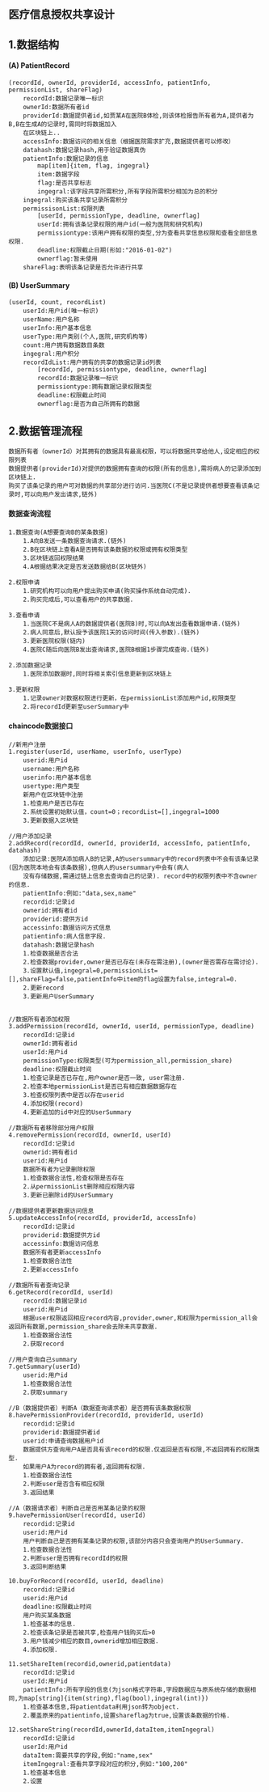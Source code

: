 ## 医疗信息授权共享设计

##  1.数据结构
#### (A) PatientRecord

    (recordId, ownerId, providerId, accessInfo, patientInfo, permissionList, shareFlag)
        recordId:数据记录唯一标识
        ownerId:数据所有者id
        providerId:数据提供者id,如贾某A在医院B体检,则该体检报告所有者为A,提供者为B,B在生成A的记录时,需同时将数据加入
        在区块链上..
        accessInfo:数据访问的相关信息（根据医院需求扩充,数据提供者可以修改）
        datahash:数据记录hash,用于验证数据真伪
        patientInfo:数据记录的信息
            map[item]{item, flag, ingegral}
            item:数据字段
            flag:是否共享标志
            ingegral:该字段共享所需积分,所有字段所需积分相加为总的积分
        ingegral:购买该条共享记录所需积分
        permissisonList:权限列表
            [userId, permissionType, deadline, ownerflag]
            userId:拥有该条记录权限的用户id(一般为医院和研究机构)
            permissiontype:该用户拥有权限的类型,分为查看共享信息权限和查看全部信息权限.
            deadline:权限截止日期(形如:"2016-01-02")
            ownerflag:暂未使用
        shareFlag:表明该条记录是否允许进行共享


#### (B) UserSummary
    (userId, count, recordList)
        userId:用户id(唯一标识)
        userName:用户名称
        userInfo:用户基本信息
        userType:用户类别(个人,医院,研究机构等)
        count:用户拥有数据数目条数
        ingegral:用户积分
        recordIdList:用户拥有的共享的数据记录id列表
            [recordId, permissiontype, deadline, ownerflag]
            recordId:数据记录唯一标识
            permissiontype:拥有数据记录权限类型
            deadline:权限截止时间
            ownerflag:是否为自己所拥有的数据

##  2.数据管理流程
    数据所有者（ownerId）对其拥有的数据具有最高权限，可以将数据共享给他人,设定相应的权限列表
    数据提供者(providerId)对提供的数据拥有查询的权限(所有的信息),需将病人的记录添加到区块链上.
    购买了该条记录的用户可对数据的共享部分进行访问.当医院C(不是记录提供者想要查看该条记录时,可以向用户发出请求,链外)

####    数据查询流程

    1.数据查询(A想要查询B的某条数据)
        1.A向B发送一条数据查询请求.(链外)
        2.B在区块链上查看A是否拥有该条数据的权限或拥有权限类型
        3.区块链返回权限结果
        4.A根据结果决定是否发送数据给B(区块链外)

    2.权限申请
        1.研究机构可以向用户提出购买申请(购买操作系统自动完成).
        2.购买完成后,可以查看用户的共享数据.

    3.查看申请
        1.当医院C不是病人A的数据提供者(医院B)时,可以向A发出查看数据申请.(链外)
        2.病人同意后,默认授予该医院1天的访问时间(传入参数).(链外)
        3.更新医院权限(链内)
        4.医院C随后向医院B发出查询请求,医院B根据1步骤完成查询.(链外)

    2.添加数据记录
        1.医院添加数据时,同时将相关索引信息更新到区块链上

    3.更新权限
        1.记录owner对数据权限进行更新，在permissionList添加用户id,权限类型
        2.将recordId更新至userSummary中

####    chaincode数据接口

    //新用户注册
    1.register(userId, userName, userInfo, userType)
        userid:用户id
        username:用户名称
        userinfo:用户基本信息
        usertype:用户类型
        新用户在区块链中注册
        1.检查用户是否已存在
        2.系统设置初始默认值，count=0；recordList=[],ingegral=1000
        3.更新数据入区块链

    //用户添加记录
    2.addRecord(recordId, ownerId, providerId, accessInfo, patientInfo, datahash)
        添加记录:医院A添加病人B的记录,A的usersummary中的record列表中不会有该条记录(因为医院本地会有该条数据),但病人的usersummary中会有(病人
        没有存储数据,需通过链上信息去查询自己的记录). record中的权限列表中不含owner的信息.
        patientInfo:例如:"data,sex,name"
        recordid:记录id
        ownerid:拥有者id
        providerid:提供方id
        accessinfo:数据访问方式信息
        patientinfo:病人信息字段.
        datahash:数据记录hash
        1.检查数据是否合法
        2.检查数据provider,owner是否已存在(未存在需注册),(owner是否需存在需讨论).
        3.设置默认值,ingegral=0,permissionList=[],shareFlag=false,patientInfo中item的flag设置为false,integral=0.
        2.更新record
        3.更新用户UserSummary


    //数据所有者添加权限
    3.addPermission(recordId, ownerId, userId, permissionType, deadline)
        recordId:记录id
        ownerId:拥有者id
        userId:用户id
        permissionType:权限类型(可为permission_all,permission_share)
        deadline:权限截止时间
        1.检查记录是否已存在,用户owner是否一致, user需注册.
        2.检查本地permissionList是否已有相应数据数据存在
        3.检查权限列表中是否以存在userid
        4.添加权限(record)
        4.更新追加的id中对应的UserSummary

    //数据所有者移除部分用户权限
    4.removePermission(recordId, ownerId, userId)
        recordId:记录id
        ownerid:拥有者id
        userid:用户id
        数据所有者为记录删除权限
        1.检查数据合法性,检查权限是否存在
        2.从permissionList删除相应权限内容
        3.更新已删除id的UserSummary

    //数据提供者更新数据访问信息
    5.updateAccessInfo(recordId, providerId, accessInfo)
        recordId:记录id
        providerid:数据提供方id
        accessinfo:数据访问信息
        数据所有者更新accessInfo
        1.检查数据合法性
        2.更新accessInfo

    //数据所有者查询记录
    6.getRecord(recordId, userId)
        recordId:数据记录id
        userid:用户id
        根据user权限返回相应record内容,provider,owner,和权限为permission_all会返回所有数据,permission_share会去除未共享数据.
        1.检查数据合法性
        2.获取record

    //用户查询自己summary
    7.getSummary(userId)
        userid:用户id
        1.检查数据合法性
        2.获取summary

    //B（数据提供者）判断A（数据查询请求者）是否拥有该条数据权限
    8.havePermissionProvider(recordId, providerId, userId)
        recordid:记录id
        providerid:数据提供者id
        userid:申请查询数据用户id
        数据提供方查询用户A是否具有该record的权限.仅返回是否有权限,不返回拥有的权限类型.
        如果用户A为record的拥有者,返回拥有权限.
        1.检查数据合法性
        2.判断user是否含有相应权限
        3.返回结果

    //A（数据请求者）判断自己是否用某条记录的权限
    9.havePermissionUser(recordId, userId)
        recordid:记录id
        userid:用户id
        用户判断自己是否拥有某条记录的权限,该部分内容只会查询用户的UserSummary.
        1.检查数据合法性
        2.判断user是否拥有recordId的权限
        3.返回判断结果

    10.buyForRecord(recordId, userId, deadline)
        recordid:记录id
        userid:用户id
        deadline:权限截止时间
        用户购买某条数据
        1.检查基本的信息.
        2.检查该条记录是否被共享,检查用户钱购买后>0
        3.用户钱减少相应的数目,ownerid增加相应数据.
        4.添加权限.

    11.setShareItem(recordid,ownerid,patientdata)
        recordId:记录id
        userId:用户id
        patientInfo:所有字段的信息(为json格式字符串,字段数据应与原系统存储的数据相同,为map[string]{item(string),flag(bool),ingegral(int)})
        1.检查基本信息,将patientdata利用json转为object.
        2.覆盖原来的patientinfo,设置shareflag为true,设置该条数据的价格.

    12.setShareString(recordId,ownerId,dataItem,itemIngegral)
        recordId:记录id
        userId:用户id
        dataItem:需要共享的字段,例如:"name,sex"
        itemIngegral:查看共享字段对应的积分,例如:"100,200"
        1.检查基本信息
        2.设置